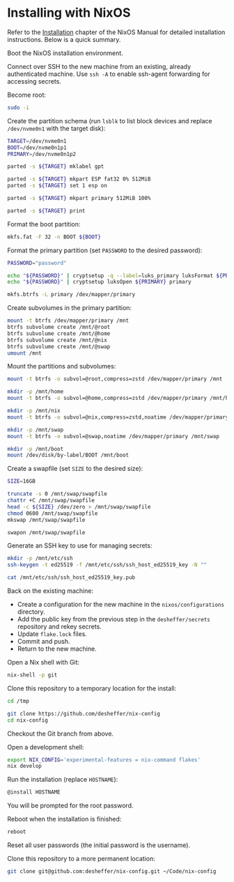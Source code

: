 # Installing with NixOS

Refer to the [Installation][nixos-installation] chapter of the NixOS Manual for
detailed installation instructions. Below is a quick summary.

Boot the NixOS installation environment.

Connect over SSH to the new machine from an existing, already authenticated
machine. Use `ssh -A` to enable ssh-agent forwarding for accessing secrets.

Become root:

```sh
sudo -i
```

Create the partition schema (run `lsblk` to list block devices and replace
`/dev/nvme0n1` with the target disk):

```sh
TARGET=/dev/nvme0n1
BOOT=/dev/nvme0n1p1
PRIMARY=/dev/nvme0n1p2

parted -s ${TARGET} mklabel gpt

parted -s ${TARGET} mkpart ESP fat32 0% 512MiB
parted -s ${TARGET} set 1 esp on

parted -s ${TARGET} mkpart primary 512MiB 100%

parted -s ${TARGET} print
```

Format the boot partition:

```sh
mkfs.fat -F 32 -n BOOT ${BOOT}
```

Format the primary partition (set `PASSWORD` to the desired password):

```sh
PASSWORD="password"

echo "${PASSWORD}" | cryptsetup -q --label=luks_primary luksFormat ${PRIMARY}
echo "${PASSWORD}" | cryptsetup luksOpen ${PRIMARY} primary

mkfs.btrfs -L primary /dev/mapper/primary
```

Create subvolumes in the primary partition:

```sh
mount -t btrfs /dev/mapper/primary /mnt
btrfs subvolume create /mnt/@root
btrfs subvolume create /mnt/@home
btrfs subvolume create /mnt/@nix
btrfs subvolume create /mnt/@swap
umount /mnt
```

Mount the partitions and subvolumes:

```sh
mount -t btrfs -o subvol=@root,compress=zstd /dev/mapper/primary /mnt

mkdir -p /mnt/home
mount -t btrfs -o subvol=@home,compress=zstd /dev/mapper/primary /mnt/home

mkdir -p /mnt/nix
mount -t btrfs -o subvol=@nix,compress=zstd,noatime /dev/mapper/primary /mnt/nix

mkdir -p /mnt/swap
mount -t btrfs -o subvol=@swap,noatime /dev/mapper/primary /mnt/swap

mkdir -p /mnt/boot
mount /dev/disk/by-label/BOOT /mnt/boot
```

Create a swapfile (set `SIZE` to the desired size):

```sh
SIZE=16GB

truncate -s 0 /mnt/swap/swapfile
chattr +C /mnt/swap/swapfile
head -c ${SIZE} /dev/zero > /mnt/swap/swapfile
chmod 0600 /mnt/swap/swapfile
mkswap /mnt/swap/swapfile

swapon /mnt/swap/swapfile
```

Generate an SSH key to use for managing secrets:

```sh
mkdir -p /mnt/etc/ssh
ssh-keygen -t ed25519 -f /mnt/etc/ssh/ssh_host_ed25519_key -N ""

cat /mnt/etc/ssh/ssh_host_ed25519_key.pub
```

Back on the existing machine:
- Create a configuration for the new machine in the `nixos/configurations`
  directory.
- Add the public key from the previous step in the `desheffer/secrets`
  repository and rekey secrets.
- Update `flake.lock` files.
- Commit and push.
- Return to the new machine.

Open a Nix shell with Git:

```sh
nix-shell -p git
```

Clone this repository to a temporary location for the install:

```sh
cd /tmp

git clone https://github.com/desheffer/nix-config
cd nix-config
```

Checkout the Git branch from above.

Open a development shell:

```sh
export NIX_CONFIG='experimental-features = nix-command flakes'
nix develop
```

Run the installation (replace `HOSTNAME`):

```sh
@install HOSTNAME
```

You will be prompted for the root password.

Reboot when the installation is finished:

```sh
reboot
```

Reset all user passwords (the initial password is the username).

Clone this repository to a more permanent location:

```sh
git clone git@github.com:desheffer/nix-config.git ~/Code/nix-config
```

[nixos-installation]: https://nixos.org/manual/nixos/stable/index.html#ch-installation
